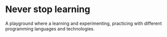 # Never stop learning

A playground where a learning and experimenting, practicing with different programming languages and technologies.
